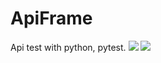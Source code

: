 # ApiFrame
Api test with python, pytest.
![](https://img.shields.io/cocoapods/v/ApiFrame.svg?style=flat)
![](https://img.shields.io/badge/license-Apache-000000.svg)